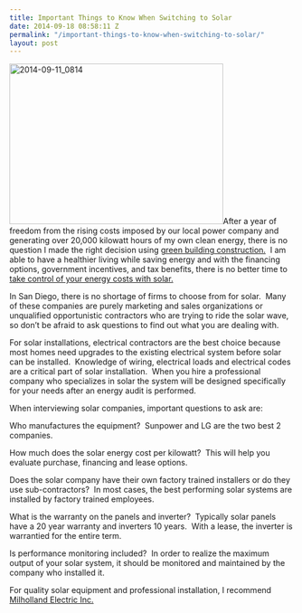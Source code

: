 ```yaml
---
title: Important Things to Know When Switching to Solar
date: 2014-09-18 08:58:11 Z
permalink: "/important-things-to-know-when-switching-to-solar/"
layout: post
---
```


<a href="http://www.murraylampert.com/wp-content/uploads/2014-09-11_0814.png"><img class="wp-image-2345 alignright" alt="2014-09-11_0814" src="http://www.murraylampert.com/wp-content/uploads/2014-09-11_0814.png" width="378" height="284" /></a>After a year of freedom from the rising costs imposed by our local power company and generating over 20,000 kilowatt hours of my own clean energy, there is no question I made the right decision using <a href="http://www.murraylampert.com/san-diego-green-home-construction/">green building construction.</a>  I am able to have a healthier living while saving energy and with the financing options, government incentives, and tax benefits, there is no better time to <a title="Solar Solutions " href="https://milhollandelectric.com/solar_power/solar_energy_solutions/#.VBdVu_ldVEI">take control of your energy costs with solar.</a>

In San Diego, there is no shortage of firms to choose from for solar.  Many of these companies are purely marketing and sales organizations or unqualified opportunistic contractors who are trying to ride the solar wave, so don’t be afraid to ask questions to find out what you are dealing with.

For solar installations, electrical contractors are the best choice because most homes need upgrades to the existing electrical system before solar can be installed.  Knowledge of wiring, electrical loads and electrical codes are a critical part of solar installation.  When you hire a professional company who specializes in solar the system will be designed specifically for your needs after an energy audit is performed.

When interviewing solar companies, important questions to ask are:

Who manufactures the equipment?  Sunpower and LG are the two best 2 companies.

How much does the solar energy cost per kilowatt?  This will help you evaluate purchase, financing and lease options.

Does the solar company have their own factory trained installers or do they use sub-contractors?  In most cases, the best performing solar systems are installed by factory trained employees.

What is the warranty on the panels and inverter?  Typically solar panels have a 20 year warranty and inverters 10 years.  With a lease, the inverter is warrantied for the entire term.

Is performance monitoring included?  In order to realize the maximum output of your solar system, it should be monitored and maintained by the company who installed it.
<p style="direction: ltr;">For quality solar equipment and professional installation, I recommend <a title="Milholland Solar &amp; Electric" href="https://milhollandelectric.com/">Milholland Electric Inc.</a><a href="http://www.milhollandelectric.com/">
</a></p>

